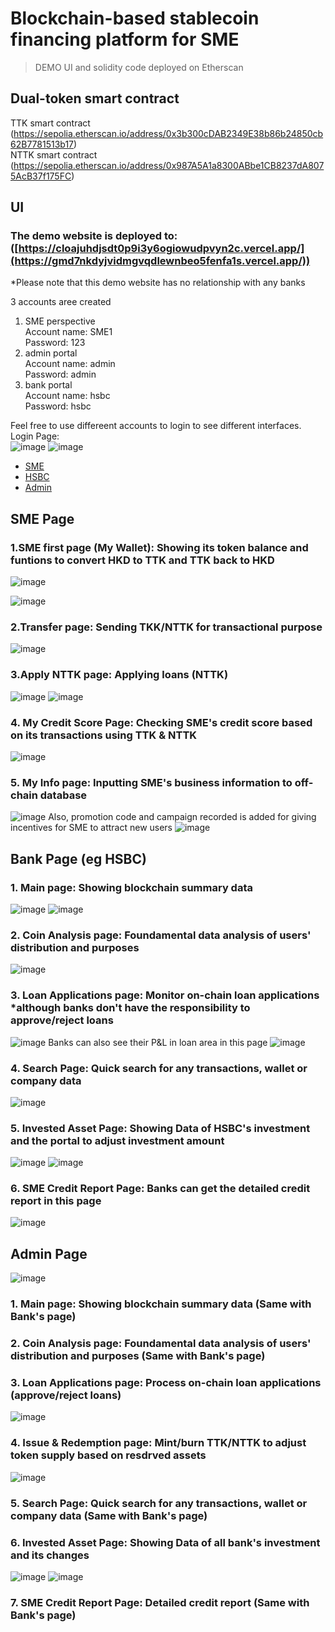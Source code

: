 # Blockchain-based stablecoin financing platform for SME
> DEMO UI and solidity code deployed on Etherscan

## Dual-token smart contract
TTK smart contract <br/>
(https://sepolia.etherscan.io/address/0x3b300cDAB2349E38b86b24850cb62B7781513b17) <br/>
NTTK smart contract <br/>
(https://sepolia.etherscan.io/address/0x987A5A1a8300ABbe1CB8237dA8075AcB37f175FC) <br/>

## UI
### The demo website is deployed to: ([https://cloajuhdjsdt0p9i3y6ogiowudpvyn2c.vercel.app/](https://gmd7nkdyjvidmgvqdlewnbeo5fenfa1s.vercel.app/))
*Please note that this demo website has no relationship with any banks

3 accounts aree created<br/>
1. SME perspective<br/>
   Account name: SME1<br/>
   Password: 123<br/>
3. admin portal<br/>
   Account name: admin<br/>
   Password: admin<br/>
4. bank portal<br/>
   Account name: hsbc<br/>
   Password: hsbc<br/>

Feel free to use differeent accounts to login to see different interfaces.<br/>
Login Page:<br/>
![image](https://github.com/TongWaiLamWilliam/SMEBloackchainApp/blob/main/images/001.png)
![image](https://github.com/TongWaiLamWilliam/SMEBloackchainApp/blob/main/images/007.png)

- [SME](#sme-page)
- [HSBC](#banks-page-eg-hsbc)
- [Admin](#admin-page)

## SME Page
### 1.SME first page (My Wallet): Showing its token balance and funtions to convert HKD to TTK and TTK back to HKD
![image](https://github.com/TongWaiLamWilliam/SMEBloackchainApp/blob/main/images/002.png)

![image](https://github.com/TongWaiLamWilliam/SMEBloackchainApp/blob/main/images/003.png)

### 2.Transfer page: Sending TKK/NTTK for transactional purpose
![image](https://github.com/TongWaiLamWilliam/SMEBloackchainApp/blob/main/images/004.png)

### 3.Apply NTTK page: Applying loans (NTTK)
![image](https://github.com/TongWaiLamWilliam/SMEBloackchainApp/blob/main/images/005.png)
![image](https://github.com/TongWaiLamWilliam/SMEBloackchainApp/blob/main/images/006.png)

### 4. My Credit Score Page: Checking SME's credit score based on its transactions using TTK & NTTK
![image](https://github.com/TongWaiLamWilliam/SMEBloackchainApp/blob/main/images/008.png)

### 5. My Info page: Inputting SME's business information to off-chain database
![image](https://github.com/TongWaiLamWilliam/SMEBloackchainApp/blob/main/images/009.png)
Also, promotion code and campaign recorded is added for giving incentives for SME to attract new users
![image](https://github.com/TongWaiLamWilliam/SMEBloackchainApp/blob/main/images/010.png)


## Bank Page (eg HSBC)
### 1. Main page: Showing blockchain summary data
![image](https://github.com/TongWaiLamWilliam/SMEBloackchainApp/blob/main/images/067.png)
![image](https://github.com/TongWaiLamWilliam/SMEBloackchainApp/blob/main/images/012.png)

### 2. Coin Analysis page: Foundamental data analysis of users' distribution and purposes
![image](https://github.com/TongWaiLamWilliam/SMEBloackchainApp/blob/main/images/013.png)


### 3. Loan Applications page: Monitor on-chain loan applications *although banks don't have the responsibility to approve/reject loans
![image](https://github.com/TongWaiLamWilliam/SMEBloackchainApp/blob/main/images/014-02.png)
Banks can also see their P&L in loan area in this page
![image](https://github.com/TongWaiLamWilliam/SMEBloackchainApp/blob/main/images/014.png)

### 4. Search Page: Quick search for any transactions, wallet or company data
![image](https://github.com/TongWaiLamWilliam/SMEBloackchainApp/blob/main/images/015.png)

 
### 5. Invested Asset Page: Showing Data of HSBC's investment and the portal to adjust investment amount
![image](https://github.com/TongWaiLamWilliam/SMEBloackchainApp/blob/main/images/016.png)
![image](https://github.com/TongWaiLamWilliam/SMEBloackchainApp/blob/main/images/017.png)


### 6. SME Credit Report Page: Banks can get the detailed credit report in this page
![image](https://github.com/TongWaiLamWilliam/SMEBloackchainApp/blob/main/images/018.png)


## Admin Page
![image](https://github.com/TongWaiLamWilliam/SMEBloackchainApp/blob/main/images/19.png)
### 1. Main page: Showing blockchain summary data (Same with Bank's page)
### 2. Coin Analysis page: Foundamental data analysis of users' distribution and purposes (Same with Bank's page)
### 3. Loan Applications page: Process on-chain loan applications (approve/reject loans)
![image](https://github.com/TongWaiLamWilliam/SMEBloackchainApp/blob/main/images/20.png)

### 4. Issue & Redemption page: Mint/burn TTK/NTTK to adjust token supply based on resdrved assets
![image](https://github.com/TongWaiLamWilliam/SMEBloackchainApp/blob/main/images/21.png)

### 5. Search Page: Quick search for any transactions, wallet or company data (Same with Bank's page)

### 6. Invested Asset Page: Showing Data of all bank's investment and its changes
![image](https://github.com/TongWaiLamWilliam/SMEBloackchainApp/blob/main/images/22.png)
![image](https://github.com/TongWaiLamWilliam/SMEBloackchainApp/blob/main/images/23.png)

### 7. SME Credit Report Page: Detailed credit report (Same with Bank's page)




